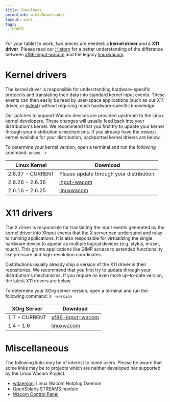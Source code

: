 ```yaml
---
title: Downloads
permalink: wiki/Downloads/
layout: wiki
tags:
 - HOWTO
---
```


For your tablet to work, two pieces are needed: a **kernel driver** and
a **X11 driver**. Please read our [History](/wiki/History "wikilink") for a
better understanding of the difference between
[xf86-input-wacom](xf86-input-wacom "wikilink") and the legacy
[linuxwacom](linuxwacom "wikilink").

Kernel drivers
==============

The kernel driver is responsible for understanding hardware-specific
protocols and translating their data into standard kernel input events.
These events can then easily be read by user-space applications (such as
our X11 driver, or [evtest](evtest "wikilink")) without requiring much
hardware-specific knowledge.

Our patches to support Wacom devices are provided upstream to the Linux
kernel developers. These changes will usually feed back into your
distribution's kernel. We recommend that you first try to update your
kernel through your distribution's mechanisms. If you already have the
newest kernel available for your distribution, backported kernel drivers
are below.

To determine your kernel version, open a terminal and run the following
command: `uname -r`

| Linux Kernel     | Download                                 |
|------------------|------------------------------------------|
| 2.6.37 - CURRENT | Please update through your distribution. |
| 2.6.26 - 2.6.36  | [input-wacom](input-wacom "wikilink")    |
| 2.6.16 - 2.6.25  | [linuxwacom](linuxwacom "wikilink")      |

X11 drivers
===========

The X driver is responsible for translating the input events generated
by the kernel driver into XInput events that the X server can understand
and relay to running applications. It is also responsible for
virtualizing the single hardware device to appear as multiple logical
devices (e.g. stylus, eraser, touch). This grants applications like GIMP
access to extended functionality like pressure and high-resolution
coordinates.

Distributions usually already ship a version of the X11 driver in their
repositories. We recommend that you first try to update through your
distribution's mechanisms. If you require an even more up-to-date
version, the latest X11 drivers are below.

To determine your XOrg server version, open a terminal and run the
following command: `X -version`

| XOrg Server   | Download                                        |
|---------------|-------------------------------------------------|
| 1.7 - CURRENT | [xf86-input-wacom](xf86-input-wacom "wikilink") |
| 1.4 - 1.6     | [linuxwacom](linuxwacom "wikilink")             |

Miscellaneous
=============

The following links may be of interest to some users. Please be aware
that some links may be to projects which are neither developed nor
supported by the Linux Wacom Project.

-   [wdaemon](wdaemon "wikilink"): Linux Wacom Hotplug Daemon
-   [OpenSolaris STREAMS
    module](http://hub.opensolaris.org/bin/view/Community+Group+device_drivers/wacomtablet)
-   [Wacom Control
    Panel](http://gtk-apps.org/content/show.php/Wacom+Control+Panel?content=104309)
